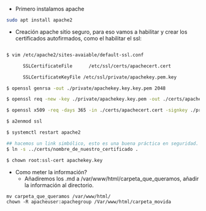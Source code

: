 - Primero instalamos apache

```bash
sudo apt install apache2
```

- Creación apache sitio seguro, para eso vamos a habilitar y crear los certificados autofirmados, como el habilitar el ssl:

```bash

$ vim /etc/apache2/sites-avaiable/default-ssl.conf

      SSLCertificateFile      /etc/ssl/certs/apachecert.cert

      SSLCertificateKeyFile /etc/ssl/private/apachekey.pem.key

$ openssl genrsa -out ./private/apachekey.key.key.pem 2048

$ openssl req -new -key ./private/apachekey.key.pem -out ./certs/apachecert.cert # certificate signing request

$ openssl x509 -req -days 365 -in ./certs/apachecert.cert -signkey ./private/apachekey.pem.key -out apachecert.cert

$ a2enmod ssl

$ systemctl restart apache2

## hacemos un link simbólico, esto es una buena práctica en seguridad.
$ ln -s ../certs/nombre_de_nuestro_certificado .

$ chown root:ssl-cert apachekey.key

```

- Como meter la información?
 	- Añadiremos los .md a /var/www/html/carpeta_que_queramos, añadir la información al directorio.

```
mv carpeta_que_queramos /var/www/html/
chown -R apacheuser:apachegroup /Var/www/html/carpeta_movida
```
